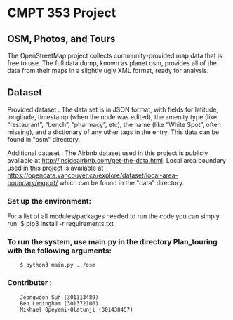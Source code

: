 # CMPT 353 Project

## OSM, Photos, and Tours
The OpenStreetMap project collects community-provided map data that is free to use. The full data dump, known as planet.osm, provides all of the data from their maps in a slightly ugly XML format, ready for analysis.

## Dataset
Provided dataset : 
The data set is in JSON format, with fields for latitude, longitude, timestamp (when the node was edited), the amenity type (like “restaurant”, “bench”, “pharmacy”, etc), the name (like “White Spot”, often missing), and a dictionary of any other tags in the entry. This data can be found in "osm" directory.

Additional dataset : 
The Airbnb dataset used in this project is publicly available at http://insideairbnb.com/get-the-data.html.
Local area boundary used in this project is available at https://opendata.vancouver.ca/explore/dataset/local-area-boundary/export/ which can be found in the "data" directory.

### Set up the environment:
For a list of all modules/packages needed to run the code you can simply run:
        $ pip3 install -r requirements.txt

### To run the system, use main.py in the directory Plan_touring with the following arguments:
        $ python3 main.py ../osm
    
### Contributer :
        Jeongwoon Suh (301313489)
        Ben Ledingham (301372106)
        Mikhael Opeyemi-Olatunji (301438457)
